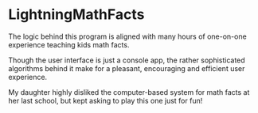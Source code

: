 # LightningMathFacts

The logic behind this program is aligned with many hours of one-on-one experience teaching kids math facts. 

Though the user interface is just a console app, the rather sophisticated algorithms behind it make for a pleasant, encouraging and efficient user experience. 

My daughter highly disliked the computer-based system for math facts at her last school, but kept asking to play this one just for fun! 

